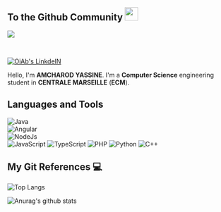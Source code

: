 ## To the Github Community <img src="https://raw.githubusercontent.com/MartinHeinz/MartinHeinz/master/wave.gif" width="30px">
![](https://visitor-badge.laobi.icu/badge?page_id=YassineAmcharod)

<br>



<p>
  <a href="https://www.linkedin.com/in/amcharod/" target="_blank"><img alt="OiAb's LinkdeIN" src="https://img.shields.io/badge/linkedin-%230077B5.svg?&style=for-the-badge&logo=linkedin&logoColor=white" /></a>
</p>




Hello, I'm **AMCHAROD YASSINE**. I'm a **Computer Science** engineering student in **CENTRALE MARSEILLE** (**ECM**).

  ## Languages and Tools 
![Java](https://img.shields.io/badge/-java-E34A86?style=flat-square&logo=java)  
![Angular](https://img.shields.io/badge/-java-E34A86?style=flat-square&logo=angular)  
![NodeJs](https://img.shields.io/badge/-java-E34A86?style=flat-square&logo=node)  
![JavaScript](https://img.shields.io/badge/-javascript-black?style=flat-square&logo=javascript)
![TypeScript](https://img.shields.io/badge/-javascript-black?style=flat-square&logo=typescript)
![PHP](https://img.shields.io/badge/-php-black?style=flat-square&logo=php)
![Python](https://img.shields.io/badge/-Python-black?style=flat-square&logo=Python) 
![C++](https://img.shields.io/badge/-C++-00599C?style=flat-square&logo=c++)



## My Git References 💻

![Top Langs](https://github-readme-stats.vercel.app/api/top-langs/?username=YassineAmcharod&layout=compact)

![Anurag's github stats](https://github-readme-stats.vercel.app/api?username=YassineAmcharod&show_icons=true&theme=radical)




